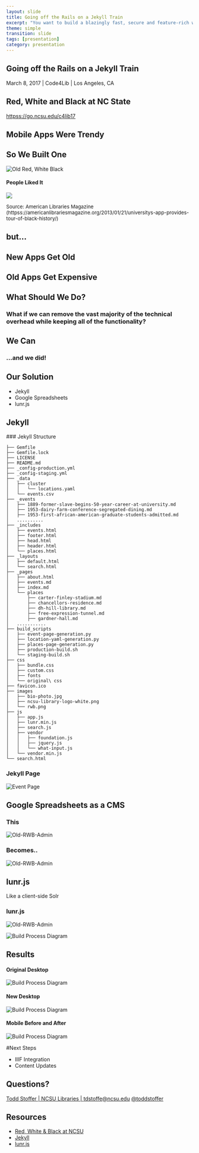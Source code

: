 ```yaml
---
layout: slide
title: Going off the Rails on a Jekyll Train
excerpt: "You want to build a blazingly fast, secure and feature-rich website. Perhaps it needs to include dynamic features like search, responsive design and easy editing options for content creators. A static website might not be the first tool that comes to mind to accomplish this task, but it might actually be exactly what you are looking for."
theme: simple
transition: slide
tags: [presentation]
category: presentation
---
```


<section data-markdown>

# Going off the Rails on a Jekyll Train
March 8, 2017 | Code4Lib | Los Angeles, CA


</section>

<section data-markdown>

# Red, White and Black at NC State
[httpss://go.ncsu.edu/c4lib17](httpss://go.ncsu.edu/c4lib17)
</section>

<section data-markdown>

## Mobile Apps Were Trendy
</section>

<section data-markdown>

## So We Built One
![Old Red, White Black](/images/c4l17/old-iphone.png)
</section>

<section>

<h4>People Liked It</h4>
<img src="/images/c4l17/libraries-trend.png">
<p><span style="font-size: 10pt;">Source: American Libraries Magazine (httpss://americanlibrariesmagazine.org/2013/01/21/universitys-app-provides-tour-of-black-history/)</span></p>
</section>

<section data-markdown>

# but...
</section>

<section data-markdown>

# New Apps Get Old

</section>


<section data-markdown>

# Old Apps Get Expensive

</section>

<section data-markdown>

# What Should We Do?

</section>

<section data-markdown>

### What if we can remove the vast majority of the technical overhead while keeping all of the functionality?

</section>
<section data-markdown>

# We Can
### ...and we did!

</section>

<section data-markdown>

# Our Solution
  - Jekyll
  - Google Spreadsheets
  - lunr.js

</section>

<section data-markdown>

# Jekyll

</section>

<section data-markdown>
### Jekyll Structure

```
├── Gemfile
├── Gemfile.lock
├── LICENSE
├── README.md
├── _config-production.yml
├── _config-staging.yml
├── _data
│   ├── cluster
│   │   └── locations.yaml
│   └── events.csv
├── _events
│   ├── 1889-former-slave-begins-50-year-career-at-university.md
│   ├── 1953-dairy-farm-conference-segregated-dining.md
│   ├── 1953-first-african-american-graduate-students-admitted.md
│   ..........
├── _includes
│   ├── events.html
│   ├── footer.html
│   ├── head.html
│   ├── header.html
│   └── places.html
├── _layouts
│   ├── default.html
│   └── search.html
├── _pages
│   ├── about.html
│   ├── events.md
│   ├── index.md
│   └── places
│       ├── carter-finley-stadium.md
│       ├── chancellors-residence.md
│       ├── dh-hill-library.md
│       ├── free-expression-tunnel.md
│       ├── gardner-hall.md
│   ...........
├── build_scripts
│   ├── event-page-generation.py
│   ├── location-yaml-generation.py
│   ├── places-page-generation.py
│   ├── production-build.sh
│   └── staging-build.sh
├── css
│   ├── bundle.css
│   ├── custom.css
│   ├── fonts
│   └── original\ css
├── favicon.ico
├── images
│   ├── bio-photo.jpg
│   ├── ncsu-library-logo-white.png
│   └── rwb.png
├── js
│   ├── app.js
│   ├── lunr.min.js
│   ├── search.js
│   ├── vendor
│   │   ├── foundation.js
│   │   ├── jquery.js
│   │   └── what-input.js
│   └── vendor.min.js
└── search.html
```
</section>

<section data-markdown>

### Jekyll Page
![Event Page](/images/c4l17/eventpage.png)

</section>


<section data-markdown>

# Google Spreadsheets as a CMS

</section>

<section data-markdown>

### This
![Old-RWB-Admin](/images/c4l17/old-admin.png)

</section>

<section data-markdown>

### Becomes..
![Old-RWB-Admin](/images/c4l17/new-admin.png)

</section>

<section data-markdown>

# lunr.js
Like a client-side Solr

</section>

<section data-markdown>

### lunr.js
![Old-RWB-Admin](/images/c4l17/search.png)


</section>


<section data-markdown>


![Build Process Diagram](/images/c4l17/build.png)

</section>

<section data-markdown>

# Results

</section>

<section data-markdown>

#### Original Desktop
![Build Process Diagram](/images/c4l17/desktop-old.png)
</section>

<section data-markdown>

#### New Desktop
![Build Process Diagram](/images/c4l17/new-desktop.png)
</section>

<section data-markdown>

#### Mobile Before and After
![Build Process Diagram](/images/c4l17/mobile.png)
</section>


<section data-markdown>

#Next Steps
- IIIF Integration
- Content Updates

</section>
<section data-markdown>

# Questions?
[Todd Stoffer | NCSU Libraries | tdstoffe@ncsu.edu](mailto:tdstoffe@ncsu.edu)  [@toddstoffer](www.twitter.com/toddstoffer)

</section>
<section data-markdown>

# Resources
- [Red, White & Black at NCSU](httpss://go.ncsu.edu/c4lib17)
- [Jekyll](httpss://jekyllrb.com)
- [lunr.js](httpss://lunrjs.com)

</section>

